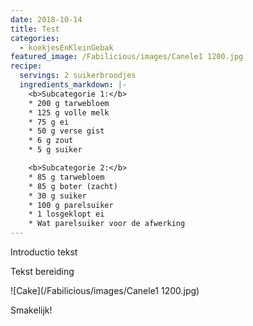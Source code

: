 ```yaml
---
date: 2018-10-14
title: Test
categories:
  - koekjesEnKleinGebak
featured_image: /Fabilicious/images/Canele1 1200.jpg
recipe:
  servings: 2 suikerbroodjes
  ingredients_markdown: |-
    <b>Subcategorie 1:</b>
    * 200 g tarwebloem
    * 125 g volle melk
    * 75 g ei
    * 50 g verse gist
    * 6 g zout
    * 5 g suiker

    <b>Subcategorie 2:</b>
    * 85 g tarwebloem
    * 85 g boter (zacht)
    * 30 g suiker
    * 100 g parelsuiker
    * 1 losgeklopt ei
    * Wat parelsuiker voor de afwerking
---
```

Introductio tekst

<!--more-->

Tekst bereiding

![Cake](/Fabilicious/images/Canele1 1200.jpg)



Smakelijk!
